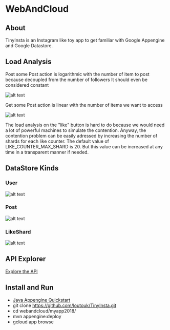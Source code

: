 # WebAndCloud

## About
TinyInsta is an Instagram like toy app to get familiar with Google Appengine and Google Datastore.


## Load Analysis
Post some Post action is logarithmic with the number of item to post because decoupled from the number of followers
It should even be considered constant

![alt text](https://github.com/loutouk/TinyInsta/blob/master/myapp2018/data/post.png)



Get some Post action is linear with the number of items we want to access

![alt text](https://github.com/loutouk/TinyInsta/blob/master/myapp2018/data/get.png)


The load analysis on the "like" button is hard to do because we would need a lot of powerful machines to simulate the contention. Anyway, the contention problem can be easily adressed by increasing the number of shards for each like counter. The default value of LIKE_COUNTER_MAX_SHARD is 20. But this value can be increased at any time in a transparent manner if needed.

## DataStore Kinds
### User
![alt text](https://github.com/loutouk/TinyInsta/blob/master/myapp2018/data/user.PNG)
### Post
![alt text](https://github.com/loutouk/TinyInsta/blob/master/myapp2018/data/posts.PNG)
### LikeShard
![alt text](https://github.com/loutouk/TinyInsta/blob/master/myapp2018/data/likeshard.PNG)


## API Explorer
[Explore the API](https://mystical-app-220509.appspot.com/_ah/api/explorer)

## Install and Run
* [Java Appengine Quickstart](https://cloud.google.com/appengine/docs/standard/java/quickstart)
* git clone https://github.com/loutouk/TinyInsta.git
* cd webandcloud/myapp2018/
* mvn appengine:deploy
* gcloud app browse
